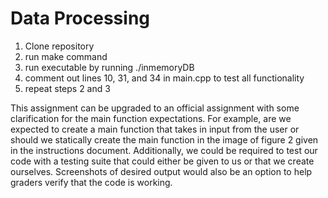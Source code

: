 # Data Processing

1. Clone repository
2. run make command
3. run executable by running ./inmemoryDB
4. comment out lines 10, 31, and 34 in main.cpp to test all functionality
5. repeat steps 2 and 3


This assignment can be upgraded to an official assignment with some clarification for the main function expectations. For example, are we expected to create a main function that takes in input from the user or should we statically create the main function in the image of figure 2 given in the instructions document. Additionally, we could be required to test our code with a testing suite that could either be given to us or that we create ourselves. Screenshots of desired output would also be an option to help graders verify that the code is working. 